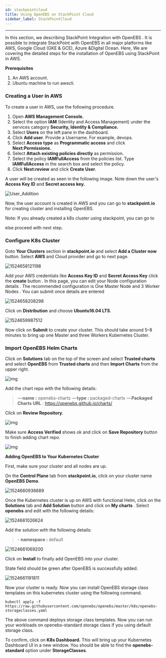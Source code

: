 ```yaml
---
id: stackpointcloud
title: Using OpenEBS on StackPoint Cloud
sidebar_label: StackPointCloud
---
```


------



In this section, we describing StackPoint Integration with OpenEBS . It is possible to integrate StackPoint with OpenEBS in all major platforms like AWS, Google Cloud (GKE & GCE), Azure &Digital Ocean. Here, We are covering the detailed steps for the installation of OpenEBS using StackPoint in AWS.

 **Prerequisites**

1. An AWS account.
2. Ubuntu machine to run awscli.

### **Creating a User in AWS**

To create a user in AWS, use the following procedure.

1. Open **AWS Management Console.**
2. Select the option **IAM** (Identity and Access Management) under the services category **Security, Identity & Compliance.**
3. Select **Users** on the left pane in the dashboard.
4. Click **Add user**. Provide a Username. For example, devops.
5. Select **Access type** as **Programmatic access** and click **Next:Permissions.**
6. Select **Attach existing policies directly** as permission.
7. Select the policy **IAMFullAccess** from the policies list. Type **IAMFullAccess** in the search box and select the policy.
8. Click **Next:review** and click **Create User**.

A user will be created as seen in the following image. Note down the user's **Access Key ID** and **Secret access key.**

![User_Addition](https://docs.mayaonline.io/assets/Add_user.jpg)

Now, the user account is created in AWS and you can go to **stackpoint.io** for creating cluster and installing OpenEBS.

Note: If you already created a k8s cluster using stackpoint, you can go to  

[#]: ImportOpenEBSHelmCharts

  else proceed with next step.

### **Configure K8s Cluster**



Goto **Your Clusters** section in **stackpoint.io** and select **Add a Cluster now** button. Select **AWS** and Cloud provider and go to next page. 

![1524658121198](C:\Users\ranji\AppData\Local\Temp\1524658121198.png)



Add your AWS credentials like **Access Key ID** and **Secret Access Key** click the **create** button . In this page, you can edit your Node configuration details . The recommended configuration is One Master Node and 3 Worker Nodes . You can submit once details are entered



![1524658208298](C:\Users\ranji\AppData\Local\Temp\1524658208298.png)



Click on **Distribution** and choose **Ubuntu16.04 LTS**. 



![1524659987512](C:\Users\ranji\AppData\Local\Temp\1524659987512.png)



Now click on **Submit** to create your cluster. This should take around 5–8 minutes to bring up one Master and three Workers Kubernetes Cluster.

 

### **Import OpenEBS Helm Charts**



Click on **Solutions** tab on the top of the screen and select  **Trusted charts** and select **OpenEBS** from **Trusted charts** and then **Import Charts** from the upper right.



![img](https://cdn-images-1.medium.com/max/800/0*vZr9hqN35SCCsx-a.png)



Add the chart repo
with the following details:

>  — **name :** openebs-charts
>  — **type :** packaged-charts
>  — **Packaged Charts URL** : <https://openebs.github.io/charts/>



Click on **Review Repository**.

![img](https://cdn-images-1.medium.com/max/800/0*lkT38CLmsESK2i1T.png)



Make sure **Access Verified** shows ok and click on **Save Repository** button to finish adding chart repo.



![**img**](https://cdn-images-1.medium.com/max/800/0*tS9uArAROjoOLc05.png)

**Adding OpenEBS to Your Kubernetes Cluster**



First, make sure your cluster and all nodes are up.

On the **Control Plane** tab from  **stackpoint.io**, click on your cluster name **OpenEBS Demo**.



![1524660936689](C:\Users\ranji\AppData\Local\Temp\1524660936689.png)



Once the Kubernetes cluster is up on AWS with functional Helm, click on the **Solutions** tab and **Add Solution** button and click on **My charts** . Select **openebs** and edit with the following details:



![1524661026624](C:\Users\ranji\AppData\Local\Temp\1524661026624.png)



Add the solution with the following details:

> \- **namespace :** default
>



![1524661069200](C:\Users\ranji\AppData\Local\Temp\1524661069200.png)



Click on **Install** to finally add OpenEBS into your cluster.

State field should be green after OpenEBS is successfully added.



![1524661191811](C:\Users\ranji\AppData\Local\Temp\1524661191811.png)



Now your cluster is ready. Now you can install OpenEBS storage class templates on this kubernetes cluster using the following command.

```
kubectl apply -f https://raw.githubusercontent.com/openebs/openebs/master/k8s/openebs-storageclasses.yaml
```

 The above command deploys storage class templates. Now you can run your workloads on openebs-standard storage class if you using default storage class.

To confirm, click on **K8s Dashboard.** This will bring up your Kubernetes Dashboard UI in a new window. You should be able to find the **openebs-standard** option under **StorageClasses**.

 




<!-- Hotjar Tracking Code for https://docs.openebs.io -->
<script>
   (function(h,o,t,j,a,r){
       h.hj=h.hj||function(){(h.hj.q=h.hj.q||[]).push(arguments)};
       h._hjSettings={hjid:785693,hjsv:6};
       a=o.getElementsByTagName('head')[0];
       r=o.createElement('script');r.async=1;
       r.src=t+h._hjSettings.hjid+j+h._hjSettings.hjsv;
       a.appendChild(r);
   })(window,document,'https://static.hotjar.com/c/hotjar-','.js?sv=');
</script>
